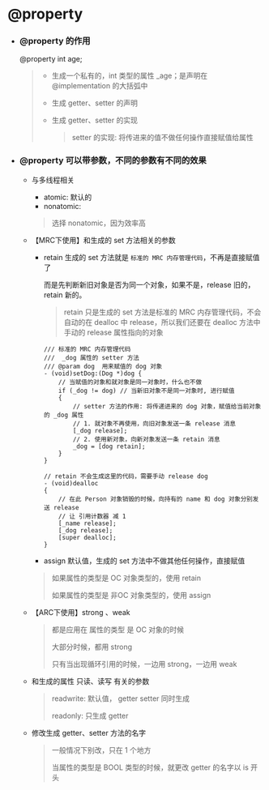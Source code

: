 # @property

- ### @property 的作用

  @property int age;

  > - 生成一个私有的，int 类型的属性 _age；是声明在 @implementation 的大括弧中
  >
  > - 生成 getter、setter 的声明
  >
  > - 生成 getter、setter 的实现
  >
  >   > setter 的实现: 将传进来的值不做任何操作直接赋值给属性

- ### @property 可以带参数，不同的参数有不同的效果

  - 与多线程相关

    - atomic: 默认的
    - nonatomic:

    > 选择 nonatomic，因为效率高

  - 【MRC下使用】和生成的 set 方法相关的参数

    - retain 生成的 set 方法就是 `标准的 MRC 内存管理代码`，不再是直接赋值了

      而是先判断新旧对象是否为同一个对象，如果不是，release 旧的，retain 新的。

      > retain 只是生成的 set 方法是标准的 MRC 内存管理代码，不会自动的在 dealloc 中 release，所以我们还要在 dealloc 方法中手动的 release 属性指向的对象

      ```objc
      /// 标准的 MRC 内存管理代码
      ///  _dog 属性的 setter 方法
      /// @param dog  用来赋值的 dog 对象
      - (void)setDog:(Dog *)dog {
          // 当赋值的对象和就对象是同一对象时，什么也不做
          if (_dog != dog) // 当新旧对象不是同一对象时, 进行赋值
          {
              // setter 方法的作用: 将传递进来的 dog 对象，赋值给当前对象的 _dog 属性
              // 1. 就对象不再使用，向旧对象发送一条 release 消息
              [_dog release];
              // 2. 使用新对象，向新对象发送一条 retain 消息
              _dog = [dog retain];
          }
      }
      ```

      ```objc
      // retain 不会生成这里的代码，需要手动 release dog
      - (void)dealloc
      {
          // 在此 Person 对象销毁的时候，向持有的 name 和 dog 对象分别发送 release
          // 让 引用计数器 减 1
          [_name release];
          [_dog release];
          [super dealloc];
      }
      ```

    - assign 默认值，生成的 set 方法中不做其他任何操作，直接赋值

    > 如果属性的类型是 OC 对象类型的，使用 retain
    >
    > 如果属性的类型是 非OC 对象类型的，使用 assign

  - 【ARC下使用】strong 、weak

    > 都是应用在 属性的类型 是 OC 对象的时候
    >
    > 大部分时候，都用 strong
    >
    > 只有当出现循环引用的时候，一边用 strong，一边用 weak

  - 和生成的属性 只读、读写 有关的参数

    > readwrite: 默认值， getter setter 同时生成
    >
    > readonly: 只生成 getter

  - 修改生成 getter、setter 方法的名字

    > 一般情况下别改，只在 1 个地方
    >
    > 当属性的类型是 BOOL 类型的时候，就更改 getter 的名字以 is 开头